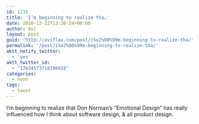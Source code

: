 ```yaml
---
id: 1235
title: 'I’m beginning to realize tha…'
date: 2010-12-22T13:36:24+00:00
author: Avi
layout: post
guid: 'http://aviflax.com/post/i%e2%80%99m-beginning-to-realize-tha/'
permalink: '/post/i%e2%80%99m-beginning-to-realize-tha/'
aktt_notify_twitter:
  - 'yes'
aktt_twitter_id:
  - "17634573718396928"
categories:
  - none
tags:
  - tweet
---
```

I’m beginning to realize that Don Norman’s “Emotional Design” has really influenced how I think about software design, & all product design.